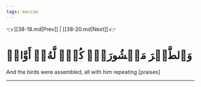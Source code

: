 ```yaml
---
tags: meccan
---
```


👈 [[38-18.md|Prev]] | [[38-20.md|Next]] 👉

# وَٱلطَّيۡرَ مَحۡشُورَةٗۖ كُلّٞ لَّهُۥٓ أَوَّابٞ

And the birds were assembled, all with him repeating [praises]

---

